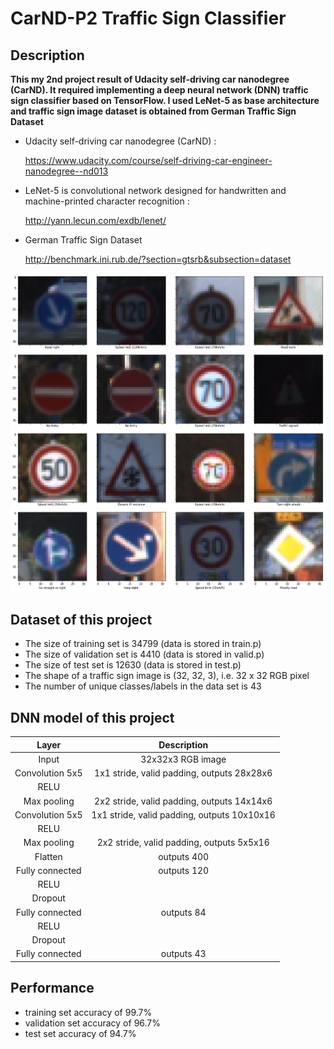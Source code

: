 # CarND-P2 Traffic Sign Classifier

## Description

**This my 2nd project result of Udacity self-driving car nanodegree (CarND). It required implementing a deep neural network (DNN) traffic sign classifier based on TensorFlow. I used LeNet-5 as base architecture and traffic sign image dataset is obtained from German Traffic Sign Dataset**

* Udacity self-driving car nanodegree (CarND) :

  https://www.udacity.com/course/self-driving-car-engineer-nanodegree--nd013

* LeNet-5 is convolutional network designed for handwritten and machine-printed character recognition :

  http://yann.lecun.com/exdb/lenet/

* German Traffic Sign Dataset

  http://benchmark.ini.rub.de/?section=gtsrb&subsection=dataset

[image1]: ./result_image/1.png "4 by 4 image matrix from training images"
![alt text][image1]


## Dataset of this project

* The size of training set is 34799 (data is stored in train.p)
* The size of validation set is 4410 (data is stored in valid.p)
* The size of test set is 12630 (data is stored in test.p)
* The shape of a traffic sign image is (32, 32, 3), i.e. 32 x 32 RGB pixel 
* The number of unique classes/labels in the data set is 43

## DNN model of this project 

| Layer         		|     Description	        					| 
|:---------------------:|:---------------------------------------------:| 
| Input         		| 32x32x3 RGB image   							| 
| Convolution 5x5 | 1x1 stride, valid padding, outputs 28x28x6 |
| RELU					|												|
| Max pooling	      	| 2x2 stride, valid padding, outputs 14x14x6 				|
| Convolution 5x5 | 1x1 stride, valid padding, outputs 10x10x16 |
| RELU					|												|
| Max pooling	      	| 2x2 stride, valid padding, outputs 5x5x16 				|
| Flatten	      	| outputs 400 				|
| Fully connected		| outputs 120        									|
| RELU					|												|
| Dropout					|												|
| Fully connected		| outputs 84        									|
| RELU					|												|
| Dropout					|												|
| Fully connected		| outputs 43        									|


## Performance 
* training set accuracy of 99.7%
* validation set accuracy of 96.7%
* test set accuracy of 94.7%

